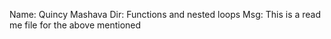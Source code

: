 Name: Quincy Mashava
Dir: Functions and nested loops
Msg: This is a read me file for the above mentioned